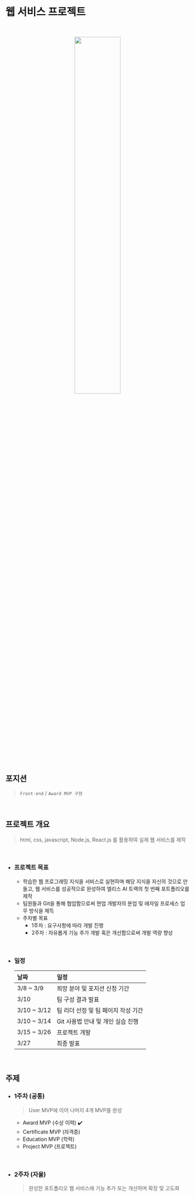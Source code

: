 # **웹 서비스 프로젝트**

<br>

<p align="center">
	<img src="https://user-images.githubusercontent.com/97582839/177148531-741ba76e-6ada-4d9c-a5f6-1a494c6e7efd.png" style="width:50%">
</p>

<br>

## **포지션**
> `Front-end` / `Award MVP 구현`

<br>

## **프로젝트 개요**
> html, css, javascript, Node.js, React.js 를 활용하여 실제 웹 서비스를 제작

<br>

- ### **프로젝트 목표**

	- 학습한 웹 프로그래밍 지식을 서비스로 실현하며 해당 지식을 자신의 것으로 만들고, 웹 서비스를 성공적으로 완성하여 엘리스 AI 트랙의 첫 번째 포트폴리오를 제작
	- 팀원들과 Git을 통해 협업함으로써 현업 개발자의 분업 및 애자일 프로세스 업무 방식을 체득
	- 주차별 목표
		- 1주차 : 요구사항에 따라 개발 진행
		- 2주차 : 자유롭게 기능 추가 개발 혹은 개선함으로써 개발 역량 향상

<br>

- ### **일정**

	| **날짜** | **일정** |
	| :--- | :--- |
	| 3/8 ~ 3/9 | 희망 분야 및 포지션 신청 기간 |
	| 3/10 | 팀 구성 결과 발표 |
	| 3/10 ~ 3/12 | 팀 리더 선정 및 팀 페이지 작성 기간 |
	| 3/10 ~ 3/14 | Git 사용법 안내 및 개인 실습 진행 |
	| 3/15 ~ 3/26 | 프로젝트 개발 |
	| 3/27 | 최종 발표 |

<br>

## **주제**

- ### **1주차 (공통)**
	> User MVP에 이어 나머지 4개 MVP를 완성

	- Award MVP (수상 이력) ✔️
	- Certificate MVP (자격증)
	- Education MVP (학력)
	- Project MVP (프로젝트)

<br>

- ### **2주차 (자율)**
	> 완성한 포트폴리오 웹 서비스에 기능 추가 또는 개선하며 확장 및 고도화

<br>

